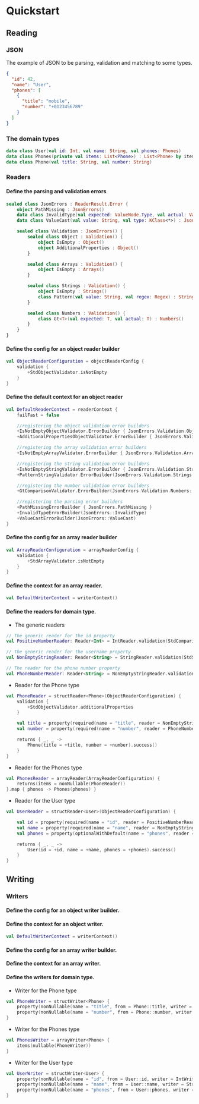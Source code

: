 # Quickstart

## Reading

### JSON

The example of JSON to be parsing, validation and matching to some types.

```json
{
  "id": 42,
  "name": "User",
  "phones": [
    {
      "title": "mobile",
      "number": "+0123456789"
    }
  ]
}
```

### The domain types

```kotlin
data class User(val id: Int, val name: String, val phones: Phones)
data class Phones(private val items: List<Phone>) : List<Phone> by items
data class Phone(val title: String, val number: String)
```

### Readers

#### Define the parsing and validation errors

```kotlin
sealed class JsonErrors : ReaderResult.Error {
    object PathMissing : JsonErrors()
    data class InvalidType(val expected: ValueNode.Type, val actual: ValueNode.Type) : JsonErrors()
    data class ValueCast(val value: String, val type: KClass<*>) : JsonErrors()

    sealed class Validation : JsonErrors() {
        sealed class Object : Validation() {
            object IsEmpty : Object()
            object AdditionalProperties : Object()
        }

        sealed class Arrays : Validation() {
            object IsEmpty : Arrays()
        }

        sealed class Strings : Validation() {
            object IsEmpty : Strings()
            class Pattern(val value: String, val regex: Regex) : Strings()
        }

        sealed class Numbers : Validation() {
            class Gt<T>(val expected: T, val actual: T) : Numbers()
        }
    }
}
```

#### Define the config for an object reader builder

```kotlin
val ObjectReaderConfiguration = objectReaderConfig {
    validation {
        +StdObjectValidator.isNotEmpty
    }
}
```

#### Define the default context for an object reader

```kotlin
val DefaultReaderContext = readerContext {
    failFast = false

    //registering the object validation error builders
    +IsNotEmptyObjectValidator.ErrorBuilder { JsonErrors.Validation.Object.IsEmpty }
    +AdditionalPropertiesObjectValidator.ErrorBuilder { JsonErrors.Validation.Object.AdditionalProperties }

    //registering the array validation error builders
    +IsNotEmptyArrayValidator.ErrorBuilder { JsonErrors.Validation.Arrays.IsEmpty }

    //registering the string validation error builders
    +IsNotEmptyStringValidator.ErrorBuilder { JsonErrors.Validation.Strings.IsEmpty }
    +PatternStringValidator.ErrorBuilder(JsonErrors.Validation.Strings::Pattern)

    //registering the number validation error builders
    +GtComparisonValidator.ErrorBuilder(JsonErrors.Validation.Numbers::Gt)

    //registering the parsing error builders
    +PathMissingErrorBuilder { JsonErrors.PathMissing }
    +InvalidTypeErrorBuilder(JsonErrors::InvalidType)
    +ValueCastErrorBuilder(JsonErrors::ValueCast)
}
```

#### Define the config for an array reader builder

```kotlin
val ArrayReaderConfiguration = arrayReaderConfig {
    validation {
        +StdArrayValidator.isNotEmpty
    }
}
```

#### Define the context for an array reader.

```kotlin
val DefaultWriterContext = writerContext()
```

#### Define the readers for domain type.

- The generic readers

```kotlin
// The generic reader for the id property
val PositiveNumberReader: Reader<Int> = IntReader.validation(StdComparisonValidator.gt(0))

// The generic reader for the username property
val NonEmptyStringReader: Reader<String> = StringReader.validation(StdStringValidator.isNotBlank)

// The reader for the phone number property
val PhoneNumberReader: Reader<String> = NonEmptyStringReader.validation(StdStringValidator.pattern("\\d*".toRegex()))
```

- Reader for the Phone type

```kotlin
val PhoneReader = structReader<Phone>(ObjectReaderConfiguration) {
    validation {
        +StdObjectValidator.additionalProperties
    }

    val title = property(required(name = "title", reader = NonEmptyStringReader))
    val number = property(required(name = "number", reader = PhoneNumberReader))

    returns { _, _ ->
        Phone(title = +title, number = +number).success()
    }
}
```

- Reader for the Phones type

```kotlin
val PhonesReader = arrayReader(ArrayReaderConfiguration) {
    returns(items = nonNullable(PhoneReader))
}.map { phones -> Phones(phones) }
```

- Reader for the User type

```kotlin
val UserReader = structReader<User>(ObjectReaderConfiguration) {

    val id = property(required(name = "id", reader = PositiveNumberReader))
    val name = property(required(name = "name", reader = NonEmptyStringReader))
    val phones = property(optionalWithDefault(name = "phones", reader = PhonesReader, default = { _, _ -> Phones() }))

    returns { _, _ ->
        User(id = +id, name = +name, phones = +phones).success()
    }
}
```

## Writing

### Writers

#### Define the config for an object writer builder.

#### Define the context for an object writer.

```kotlin
val DefaultWriterContext = writerContext()
```

#### Define the config for an array writer builder.

#### Define the context for an array writer.

#### Define the writers for domain type.

- Writer for the Phone type

```kotlin
val PhoneWriter = structWriter<Phone> {
    property(nonNullable(name = "title", from = Phone::title, writer = StringWriter))
    property(nonNullable(name = "number", from = Phone::number, writer = StringWriter))
}
```

- Writer for the Phones type

```kotlin
val PhonesWriter = arrayWriter<Phone> {
    items(nullable(PhoneWriter))
}
```

- Writer for the User type

```kotlin
val UserWriter = structWriter<User> {
    property(nonNullable(name = "id", from = User::id, writer = IntWriter))
    property(nonNullable(name = "name", from = User::name, writer = StringWriter))
    property(nonNullable(name = "phones", from = User::phones, writer = PhonesWriter))
}
```